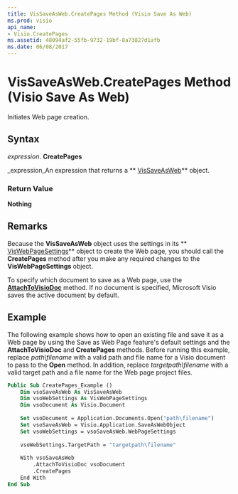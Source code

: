 ```yaml
---
title: VisSaveAsWeb.CreatePages Method (Visio Save As Web)
ms.prod: visio
api_name:
- Visio.CreatePages
ms.assetid: 48094af2-55fb-9732-19bf-8a73827d1afb
ms.date: 06/08/2017
---
```



# VisSaveAsWeb.CreatePages Method (Visio Save As Web)

Initiates Web page creation.


## Syntax

 _expression_. **CreatePages**

 _expression_An expression that returns a ** [VisSaveAsWeb](http://msdn.microsoft.com/library/c4675de8-0f63-179f-f687-8962d54d6b2f%28Office.15%29.aspx)** object.


### Return Value

 **Nothing**


## Remarks

Because the **VisSaveAsWeb** object uses the settings in its ** [VisWebPageSettings](http://msdn.microsoft.com/library/14280ea7-e8b1-d4b2-941b-121f2c17f787%28Office.15%29.aspx)** object to create the Web page, you should call the **CreatePages** method after you make any required changes to the **VisWebPageSettings** object.

To specify which document to save as a Web page, use the **[AttachToVisioDoc](vissaveasweb-attachtovisiodoc-method-visio-save-as-web.md)** method. If no document is specified, Microsoft Visio saves the active document by default.


## Example

The following example shows how to open an existing file and save it as a Web page by using the Save as Web Page feature's default settings and the **AttachToVisioDoc** and **CreatePages** methods. Before running this example, replace _path\filename_ with a valid path and file name for a Visio document to pass to the **Open** method. In addition, replace _targetpath\filename_ with a valid target path and a file name for the Web page project files.


```vb
Public Sub CreatePages_Example () 
    Dim vsoSaveAsWeb As VisSaveAsWeb 
    Dim vsoWebSettings As VisWebPageSettings 
    Dim vsoDocument As Visio.Document
 
    Set vsoDocument = Application.Documents.Open("path\filename") 
    Set vsoSaveAsWeb = Visio.Application.SaveAsWebObject 
    Set vsoWebSettings = vsoSaveAsWeb.WebPageSettings
 
    vsoWebSettings.TargetPath = "targetpath\filename"
    
    With vsoSaveAsWeb
        .AttachToVisioDoc vsoDocument
        .CreatePages 
    End With
End Sub
```



